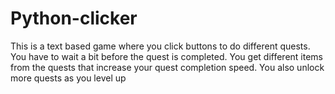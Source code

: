 # Python-clicker
This is a text based game where you click buttons to do different quests. You have to wait a bit before the quest is completed. You get different items from the quests that increase your quest completion speed. You also unlock more quests as you level up

